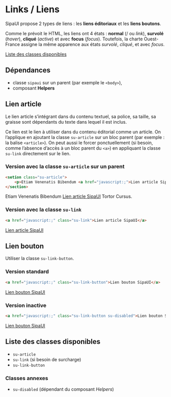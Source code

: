 # Links / Liens

SipaUI propose 2 types de liens&nbsp;: les **liens éditoriaux** et les **liens boutons**.

Comme le prévoit le HTML, les liens ont 4 états&nbsp;: **normal** (/ ou *link*), **survolé** (*hover*), **cliqué** (*active*) et avec **focus** (*focus*). Toutefois, la charte Ouest-France assigne la même apparence aux états *survolé*, *cliqué*, et avec *focus*.

<a href="#liste-classes" target="_self" class="link-button">Liste des classes disponibles</a>

<div class="dependances">

## Dépendances
- classe `sipaui` sur un parent (par exemple le `<body>`),
- composant **Helpers**

</div>



## Lien article

Le lien article s’intégrant dans du contenu textuel, sa police, sa taille, sa graisse sont dépendants du texte dans lequel il est inclus.

Ce lien est le lien à utiliser dans du contenu éditorial comme un article. On l’applique en ajoutant la classe `su-article` sur un bloc parent (par exemple&nbsp;: la balise `<article>`). On peut aussi le forcer ponctuellement (si besoin, comme l’absence d’accès à un bloc parent du `<a>`) en appliquant la classe `su-link` directement sur le lien.

### Version avec la classe `su-article` sur un parent
```html
<setion class="su-article">
	<p>Etiam Venenatis Bibendum <a href="javascript:;">Lien article SipaUI</a> Tortor Cursus.</p>
</section>
```
<div class="sipaui">
	<section class="su-article">
		<p>Etiam Venenatis Bibendum <a href="javascript:;">Lien article SipaUI</a> Tortor Cursus.</p>
	</section>
</div>

### Version avec la classe `su-link`
```html
<a href="javascript:;" class="su-link">Lien article SipaUI</a>
```
<div class="sipaui">
	<a href="javascript:;" class="su-link">Lien article SipaUI</a>
</div>


## Lien bouton

Utiliser la classe `su-link-button`.

### Version standard
```html
<a href="javascript:;" class="su-link-button">Lien bouton SipaUI</a>
```
<div class="sipaui">
	<a href="javascript:;" class="su-link-button">Lien bouton SipaUI</a>
</div>

### Version inactive
```html
<a href="javascript:;" class="su-link-button su-disabled">Lien bouton SipaUI</a>
```
<div class="sipaui">
	<a href="javascript:;" class="su-link-button su-disabled">Lien bouton SipaUI</a>
</div>

<div id="liste-classes" class="control-titres">

## Liste des classes disponibles
- `su-article`
- `su-link` (si besoin de surcharge)
- `su-link-button`

### Classes annexes
- `su-disabled` (dépendant du composant *Helpers*)

</div>
